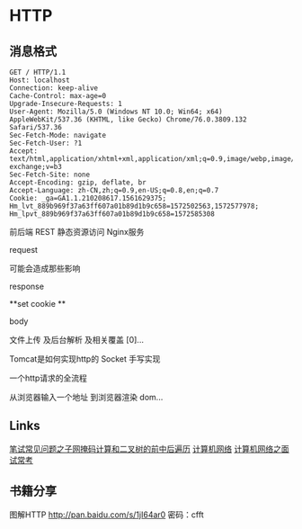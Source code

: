 # HTTP


## 

## 消息格式

```text
GET / HTTP/1.1
Host: localhost
Connection: keep-alive
Cache-Control: max-age=0
Upgrade-Insecure-Requests: 1
User-Agent: Mozilla/5.0 (Windows NT 10.0; Win64; x64) AppleWebKit/537.36 (KHTML, like Gecko) Chrome/76.0.3809.132 Safari/537.36
Sec-Fetch-Mode: navigate
Sec-Fetch-User: ?1
Accept: text/html,application/xhtml+xml,application/xml;q=0.9,image/webp,image/apng,*/*;q=0.8,application/signed-exchange;v=b3
Sec-Fetch-Site: none
Accept-Encoding: gzip, deflate, br
Accept-Language: zh-CN,zh;q=0.9,en-US;q=0.8,en;q=0.7
Cookie: _ga=GA1.1.210208617.1561629375; Hm_lvt_889b969f37a63ff607a01b89d1b9c658=1572502563,1572577978; Hm_lpvt_889b969f37a63ff607a01b89d1b9c658=1572585308
```
前后端 REST
静态资源访问
Nginx服务


request

可能会造成那些影响


response

**set cookie **

body

文件上传 及后台解析 及相关覆盖 [0]...

Tomcat是如何实现http的 Socket 手写实现


一个http请求的全流程

从浏览器输入一个地址 到浏览器渲染 dom...






## Links

[笔试常见问题之子网掩码计算和二叉树的前中后遍历](https://blog.csdn.net/boom_man/article/details/78338578)
[计算机网络](https://blog.csdn.net/boom_man/article/details/78361784)
[计算机网络之面试常考](https://blog.csdn.net/boom_man/article/details/77539685)

## 书籍分享

图解HTTP http://pan.baidu.com/s/1jI64ar0 密码：cfft